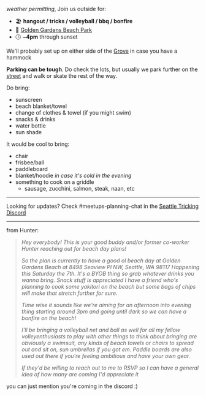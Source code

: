 <!-- ### Golden Gardens beach day! -->

_weather permitting_, Join us outside for:

- 🏖️ **hangout / tricks / volleyball / bbq / bonfire**
- 📍 [Golden Gardens Beach Park](https://maps.app.goo.gl/rY3TmzS4Xatzsvz88)
- 🕓 ~**4pm** through sunset

We'll probably set up on either side of the [Grove](https://maps.app.goo.gl/BbtYDEfbUeQhtur38) in case you have a hammock

**Parking can be tough**. Do check the lots, but usually we park further on the [street](https://maps.app.goo.gl/QHGuXVoUmNGWNFyj7) and walk or skate the rest of the way.

Do bring:

- sunscreen
- beach blanket/towel
- change of clothes & towel (if you might swim)
- snacks & drinks
- water bottle
- sun shade

It would be cool to bring:

- chair
- frisbee/ball
- paddleboard
- blanket/hoodie _in case it's cold in the evening_
- something to cook on a griddle
  - sausage, zucchini, salmon, steak, naan, etc

---

Looking for updates? Check #meetups-planning-chat in the [Seattle Tricking Discord](https://discord.gg/82gjcDyY4U)

---

from Hunter:

<blockquote>

_Hey everybody! This is your good buddy and/or former co-worker Hunter reaching out for beach day plans!_

_So the plan is currently to have a good ol beach day at Golden Gardens Beach at 8498 Seaview Pl NW, Seattle, WA 98117
Happening this Saturday the 7th. It's a BYOB thing so grab whatever drinks you wanna bring. Snack stuff is appreciated I have a friend who's planning to cook some yakitori on the beach but some bags of chips will make that stretch further for sure._

_Time wise it sounds like we're aiming for an afternoon into evening thing starting around 3pm and going until dark so we can have a bonfire on the beach!_

_I'll be bringing a volleyball net and ball as well for all my fellow volleyenthusiasts to play with other things to think about bringing are obviously a swimsuit, any kinds of beach towels or chairs to spread out and sit on, sun umbrellas if you got em. Paddle boards are also used out there if you're feeling ambitious and have your own gear._

_If they'd be willing to reach out to me to RSVP so I can have a general idea of how many are coming I'd appreciate it_

</blockquote>
you can just mention you're coming in the discord :)

